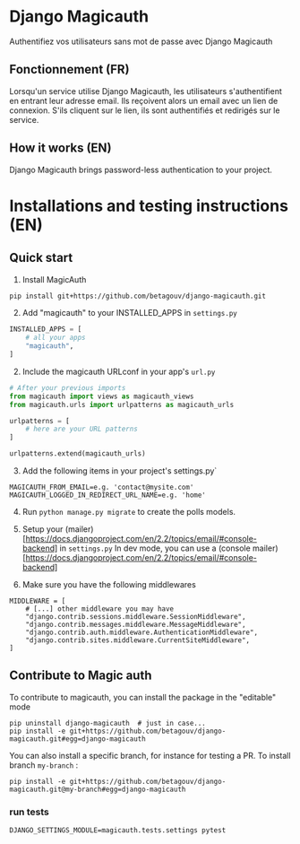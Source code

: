 # Django Magicauth

Authentifiez vos utilisateurs sans mot de passe avec Django Magicauth

## Fonctionnement (FR)

Lorsqu'un service utilise Django Magicauth, les utilisateurs s'authentifient en entrant leur adresse email.
Ils reçoivent alors un email avec un lien de connexion.
S'ils cliquent sur le lien, ils sont authentifiés et redirigés sur le service.

## How it works (EN)

Django Magicauth brings password-less authentication to your project.

# Installations and testing instructions (EN)

## Quick start

1. Install MagicAuth
```sh
pip install git+https://github.com/betagouv/django-magicauth.git

```

2. Add "magicauth" to your INSTALLED_APPS in `settings.py`
```python
INSTALLED_APPS = [
    # all your apps
    "magicauth",
]

```

2. Include the magicauth URLconf in your app's `url.py`
```python
# After your previous imports
from magicauth import views as magicauth_views
from magicauth.urls import urlpatterns as magicauth_urls

urlpatterns = [
    # here are your URL patterns
]

urlpatterns.extend(magicauth_urls)
```

3. Add the following items in your project's settings.py`

```
MAGICAUTH_FROM_EMAIL=e.g. 'contact@mysite.com'
MAGICAUTH_LOGGED_IN_REDIRECT_URL_NAME=e.g. 'home'
```

4. Run `python manage.py migrate` to create the polls models.

5. Setup your (mailer)[https://docs.djangoproject.com/en/2.2/topics/email/#console-backend] in `settings.py`
In dev mode, you can use a (console mailer)[https://docs.djangoproject.com/en/2.2/topics/email/#console-backend]

6. Make sure you have the following middlewares
```
MIDDLEWARE = [
    # [...] other middleware you may have
    "django.contrib.sessions.middleware.SessionMiddleware",
    "django.contrib.messages.middleware.MessageMiddleware",
    "django.contrib.auth.middleware.AuthenticationMiddleware",
    "django.contrib.sites.middleware.CurrentSiteMiddleware",
]

```
## Contribute to Magic auth

To contribute to magicauth, you can install the package in the "editable" mode 
```
pip uninstall django-magicauth  # just in case...
pip install -e git+https://github.com/betagouv/django-magicauth.git#egg=django-magicauth
```
You can also install a specific branch, for instance for testing a PR. To install branch `my-branch` : 
```
pip install -e git+https://github.com/betagouv/django-magicauth.git@my-branch#egg=django-magicauth
```


### run tests
```
DJANGO_SETTINGS_MODULE=magicauth.tests.settings pytest
```
